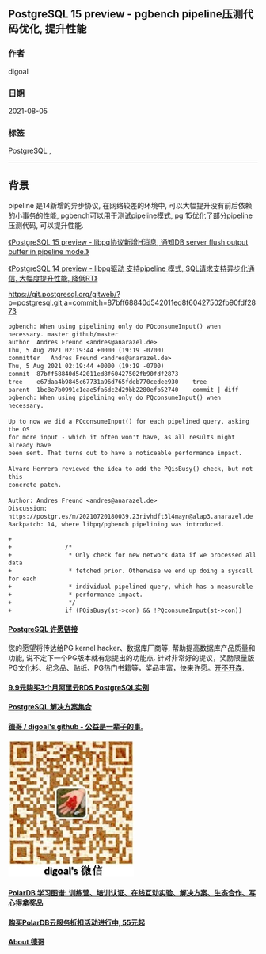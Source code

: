 ## PostgreSQL 15 preview - pgbench pipeline压测代码优化, 提升性能   
      
### 作者      
digoal      
      
### 日期      
2021-08-05       
      
### 标签      
PostgreSQL ,       
      
----      
      
## 背景      
pipeline 是14新增的异步协议, 在网络较差的环境中, 可以大幅提升没有前后依赖的小事务的性能, pgbench可以用于测试pipeline模式, pg 15优化了部分pipeline压测代码, 可以提升性能.  
  
[《PostgreSQL 15 preview - libpq协议新增H消息, 通知DB server flush output buffer in pipeline mode.》](../202106/20210630_03.md)    
  
[《PostgreSQL 14 preview - libpq驱动 支持pipeline 模式, SQL请求支持异步化通信, 大幅度提升性能, 降低RT》](../202103/20210316_03.md)    
  
https://git.postgresql.org/gitweb/?p=postgresql.git;a=commit;h=87bff68840d542011ed8f60427502fb90fdf2873    
    
```    
pgbench: When using pipelining only do PQconsumeInput() when necessary. master github/master  
author	Andres Freund <andres@anarazel.de>	  
Thu, 5 Aug 2021 02:19:44 +0000 (19:19 -0700)  
committer	Andres Freund <andres@anarazel.de>	  
Thu, 5 Aug 2021 02:19:44 +0000 (19:19 -0700)  
commit	87bff68840d542011ed8f60427502fb90fdf2873  
tree	e67daa4b9845c67731a96d765fdeb770cedee930	tree  
parent	1bc8e7b0991c1eae5fa6dc2d29bb2280efb52740	commit | diff  
pgbench: When using pipelining only do PQconsumeInput() when necessary.  
  
Up to now we did a PQconsumeInput() for each pipelined query, asking the OS  
for more input - which it often won't have, as all results might already have  
been sent. That turns out to have a noticeable performance impact.  
  
Alvaro Herrera reviewed the idea to add the PQisBusy() check, but not this  
concrete patch.  
  
Author: Andres Freund <andres@anarazel.de>  
Discussion: https://postgr.es/m/20210720180039.23rivhdft3l4mayn@alap3.anarazel.de  
Backpatch: 14, where libpq/pgbench pipelining was introduced.  
```    
  
```  
+  
+               /*  
+                * Only check for new network data if we processed all data  
+                * fetched prior. Otherwise we end up doing a syscall for each  
+                * individual pipelined query, which has a measurable  
+                * performance impact.  
+                */  
+               if (PQisBusy(st->con) && !PQconsumeInput(st->con))  
```  
  
    
      
  
#### [PostgreSQL 许愿链接](https://github.com/digoal/blog/issues/76 "269ac3d1c492e938c0191101c7238216")
您的愿望将传达给PG kernel hacker、数据库厂商等, 帮助提高数据库产品质量和功能, 说不定下一个PG版本就有您提出的功能点. 针对非常好的提议，奖励限量版PG文化衫、纪念品、贴纸、PG热门书籍等，奖品丰富，快来许愿。[开不开森](https://github.com/digoal/blog/issues/76 "269ac3d1c492e938c0191101c7238216").  
  
  
#### [9.9元购买3个月阿里云RDS PostgreSQL实例](https://www.aliyun.com/database/postgresqlactivity "57258f76c37864c6e6d23383d05714ea")
  
  
#### [PostgreSQL 解决方案集合](https://yq.aliyun.com/topic/118 "40cff096e9ed7122c512b35d8561d9c8")
  
  
#### [德哥 / digoal's github - 公益是一辈子的事.](https://github.com/digoal/blog/blob/master/README.md "22709685feb7cab07d30f30387f0a9ae")
  
  
![digoal's wechat](../pic/digoal_weixin.jpg "f7ad92eeba24523fd47a6e1a0e691b59")
  
  
#### [PolarDB 学习图谱: 训练营、培训认证、在线互动实验、解决方案、生态合作、写心得拿奖品](https://www.aliyun.com/database/openpolardb/activity "8642f60e04ed0c814bf9cb9677976bd4")
  
  
#### [购买PolarDB云服务折扣活动进行中, 55元起](https://www.aliyun.com/activity/new/polardb-yunparter?userCode=bsb3t4al "e0495c413bedacabb75ff1e880be465a")
  
  
#### [About 德哥](https://github.com/digoal/blog/blob/master/me/readme.md "a37735981e7704886ffd590565582dd0")
  
